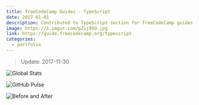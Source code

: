 ```yaml
---
title: freeCodeCamp Guides - TypeScript
date: 2017-01-01
description: Contributed to TypeScript section for freeCodeCamp guides resource.
image: https://i.imgur.com/pZij95O.jpg
link: https://guide.freecodecamp.org/typescript
categories:
  - portfolio
---
```


> Update: 2017-11-30

![Global Stats](https://i.imgur.com/IJy52Ls.png)

![GitHub Pulse](https://i.imgur.com/8i6nm7N.jpg)

![Before and After](https://i.imgur.com/TPTg80t.jpg)
